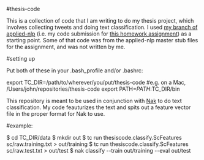 #thesis-code

This is a collection of code that I am writing to do my thesis project, which involves collecting tweets and doing text classification. I used [my branch of applied-nlp](https://github.com/JimSEvans/applied-nlp) (i.e. my code submission for [this homework assignment](https://github.com/utcompling/applied-nlp/wiki/Homework4)) as a starting point. Some of that code was from the applied-nlp master stub files for the assignment, and was not written by me.

#setting up

Put both of these in your .bash_profile and/or .bashrc:

export TC_DIR=/path/to/wherever/you/put/thesis-code   #e.g. on a Mac, /Users/john/repositories/thesis-code
export PATH=$PATH:$TC_DIR/bin

This repository is meant to be used in conjunction with [Nak](https://github.com/scalanlp/nak) to do text classification. My code feauturizes the text and spits out a feature vector file in the proper format for Nak to use.

#example:

$ cd TC_DIR/data
$ mkdir out
$ tc run thesiscode.classify.ScFeatures sc/raw.training.txt > out/training
$ tc run thesiscode.classify.ScFeatures sc/raw.test.txt > out/test
$ nak classify --train out/training --eval out/test
 